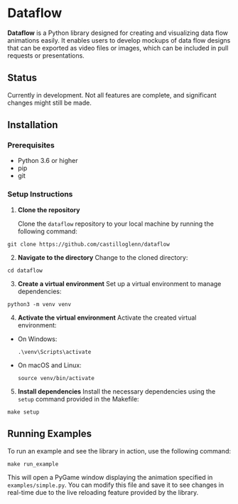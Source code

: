 # Dataflow
**Dataflow** is a Python library designed for creating and visualizing data flow animations easily. It enables users to develop mockups of data flow designs that can be exported as video files or images, which can be included in pull requests or presentations.

## Status
Currently in development. Not all features are complete, and significant changes might still be made.

## Installation

### Prerequisites
- Python 3.6 or higher
- pip
- git

### Setup Instructions

1. **Clone the repository**
   
   Clone the `dataflow` repository to your local machine by running the following command:
```
git clone https://github.com/castilloglenn/dataflow
```

2. **Navigate to the directory**
Change to the cloned directory:
```
cd dataflow
```

3. **Create a virtual environment**
Set up a virtual environment to manage dependencies:
```
python3 -m venv venv
```

4. **Activate the virtual environment**
Activate the created virtual environment:
- On Windows:
  ```
  .\venv\Scripts\activate
  ```
- On macOS and Linux:
  ```
  source venv/bin/activate
  ```

5. **Install dependencies**
Install the necessary dependencies using the `setup` command provided in the Makefile:
```
make setup
```

## Running Examples

To run an example and see the library in action, use the following command:
```
make run_example
```

This will open a PyGame window displaying the animation specified in `examples/simple.py`. You can modify this file and save it to see changes in real-time due to the live reloading feature provided by the library.


